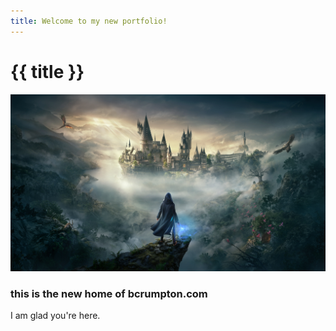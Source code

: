 ```yaml
---
title: Welcome to my new portfolio!
---
```


# {{ title }}

![Hogwarts Legacy cover](./images/hogwarts-legacy.jpg)

### this is the new home of bcrumpton.com

I am glad you're here.